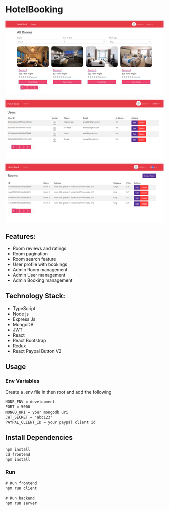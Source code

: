 # HotelBooking


![screenshot](screenshots/1.png)



![screenshot](screenshots/2.png)



![screenshot](screenshots/3.png)

## Features:

- Room reviews and ratings
- Room pagination
- Room search feature
- User profile with bookings
- Admin Room management
- Admin User management
- Admin Booking management

## Technology Stack:

- TypeScript
- Node js
- Express Js
- MongoDB
- JWT
- React
- React Bootstrap
- Redux
- React Paypal Button V2

## Usage

### Env Variables

Create a .env file in then root and add the following

```
NODE_ENV = development
PORT = 5000
MONGO_URI = your mongodb uri
JWT_SECRET = 'abc123'
PAYPAL_CLIENT_ID = your paypal client id
```

## Install Dependencies

```
npm install
cd frontend
npm install
```

### Run

```
# Run frontend
npm run client

# Run backend
npm run server
```

